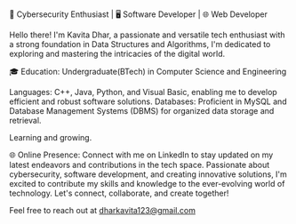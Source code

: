 🔐 Cybersecurity Enthusiast | 🖥️ Software Developer | 🌐 Web Developer

Hello there! I'm Kavita Dhar, a passionate and versatile tech enthusiast with a strong foundation in Data Structures and Algorithms, I'm dedicated to exploring and mastering the intricacies of the digital world.


🎓 Education:
Undergraduate(BTech) in Computer Science and Engineering

Languages: C++, Java, Python, and Visual Basic, enabling me to develop efficient and robust software solutions.
Databases: Proficient in MySQL and Database Management Systems (DBMS) for organized data storage and retrieval.


Learning and growing.

🌐 Online Presence:
Connect with me on LinkedIn to stay updated on my latest endeavors and contributions in the tech space.
Passionate about cybersecurity, software development, and creating innovative solutions, I'm excited to contribute my skills and knowledge to the ever-evolving world of technology. Let's connect, collaborate, and create together!


Feel free to reach out at dharkavita123@gmail.com
